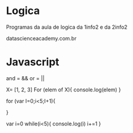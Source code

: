 # Logica
Programas da aula de logica da 1info2 e da 2info2

datascienceacademy.com.br

# Javascript

and = &&
or = ||

X= [1, 2, 3]
For (elem of X){
    console.log(elem)
}

for (var I=0;i<5;I+1){

}

var i=0
while(i<5){
  console.log(i)
  i+=1
}

